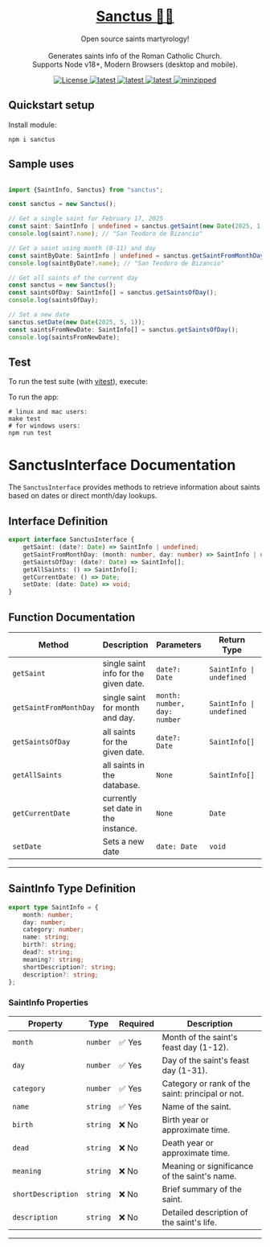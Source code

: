 <h1 align="center">
  <a href="https://github.com/breviarium-app/breviarium--santus--core">
    Sanctus 🙏🏼
  </a>
</h1>

<p align="center">
  Open source saints martyrology!<br><br>
  Generates saints info of the Roman Catholic Church.<br>
  Supports Node v18+, Modern Browsers (desktop and mobile).
</p>

<p align="center">
    <a href="LICENSE">
        <img alt="License" src="https://img.shields.io/badge/license-MIT-blue?color=blue&style=flat">
    </a>
    <a href="https://www.npmjs.com/package/sanctus/v/latest" target="_blank" rel="noopener noreferrer">
        <img alt="latest" src="https://img.shields.io/npm/v/sanctus/latest?style=flat&logo=npm&color=35d401">
    </a>
    <a href="https://www.npmjs.com/package/sanctus/v/latest" target="_blank" rel="noopener noreferrer">
        <img alt="latest" src="https://img.shields.io/npm/dm/sanctus?label=downloads&logo=npm">
    </a>
    <a href="https://www.jsdelivr.com/package/npm/sanctus" target="_blank" rel="noopener noreferrer">
        <img alt="latest" src="https://data.jsdelivr.com/v1/package/npm/sanctus/badge?style=rounded">
    </a>
    <a href="https://bundlephobia.com/result?p=sanctus" target="_blank" rel="noopener noreferrer">
        <img alt="minzipped" src="https://badgen.net/bundlephobia/minzip/sanctus">
    </a>
</p>

## Quickstart setup

Install module:

```shell
npm i sanctus
```

## Sample uses

```ts

import {SaintInfo, Sanctus} from "sanctus";

const sanctus = new Sanctus();

// Get a single saint for February 17, 2025
const saint: SaintInfo | undefined = sanctus.getSaint(new Date(2025, 1, 17));
console.log(saint?.name); // "San Teodoro de Bizancio"

```

```ts
// Get a saint using month (0-11) and day 
const saintByDate: SaintInfo | undefined = sanctus.getSaintFromMonthDay(2, 17);
console.log(saintByDate?.name); // "San Teodoro de Bizancio"
```

```ts
// Get all saints of the current day
const sanctus = new Sanctus();
const saintsOfDay: SaintInfo[] = sanctus.getSaintsOfDay();
console.log(saintsOfDay);
```

```ts
// Set a new date
sanctus.setDate(new Date(2025, 5, 1));
const saintsFromNewDate: SaintInfo[] = sanctus.getSaintsOfDay();
console.log(saintsFromNewDate);
```

## Test

To run the test suite (with [vitest](https://vitest.dev/)), execute:

To run the app:

```shell
# linux and mac users:
make test
# for windows users:
npm run test
```

# SanctusInterface Documentation

The `SanctusInterface` provides methods to retrieve information about saints based on dates or direct month/day lookups.

## Interface Definition

```ts
export interface SanctusInterface {
    getSaint: (date?: Date) => SaintInfo | undefined;
    getSaintFromMonthDay: (month: number, day: number) => SaintInfo | undefined;
    getSaintsOfDay: (date?: Date) => SaintInfo[];
    getAllSaints: () => SaintInfo[];
    getCurrentDate: () => Date;
    setDate: (date: Date) => void;
}
```

## Function Documentation

| Method                 | Description                           | Parameters                   | Return Type              | Example Call                               |
|------------------------|---------------------------------------|------------------------------|--------------------------|--------------------------------------------|
| `getSaint`             | single saint info for the given date. | `date?: Date`                | `SaintInfo \| undefined` | `sanctus.getSaint(new Date(2025, 1, 17));` |
| `getSaintFromMonthDay` | single saint for month and day.       | `month: number, day: number` | `SaintInfo \| undefined` | `sanctus.getSaintFromMonthDay(2, 17);`     |
| `getSaintsOfDay`       | all saints for the given date.        | `date?: Date`                | `SaintInfo[]`            | `sanctus.getSaintsOfDay();`                |
| `getAllSaints`         | all saints in the database.           | `None`                       | `SaintInfo[]`            | `sanctus.getAllSaints();`                  |
| `getCurrentDate`       | currently set date in the instance.   | `None`                       | `Date`                   | `sanctus.getCurrentDate();`                |
| `setDate`              | Sets a new date                       | `date: Date`                 | `void`                   | `sanctus.setDate(new Date(2025, 5, 1));`   |

---

## SaintInfo Type Definition

```ts
export type SaintInfo = {
    month: number;
    day: number;
    category: number;
    name: string;
    birth?: string;
    dead?: string;
    meaning?: string;
    shortDescription?: string;
    description?: string;
};
```

### SaintInfo Properties

| Property           | Type     | Required | Description                                      |
|--------------------|----------|----------|--------------------------------------------------|
| `month`            | `number` | ✅ Yes    | Month of the saint's feast day (1-12).           |
| `day`              | `number` | ✅ Yes    | Day of the saint's feast day (1-31).             |
| `category`         | `number` | ✅ Yes    | Category or rank of the saint: principal or not. |
| `name`             | `string` | ✅ Yes    | Name of the saint.                               |
| `birth`            | `string` | ❌ No     | Birth year or approximate time.                  |
| `dead`             | `string` | ❌ No     | Death year or approximate time.                  |
| `meaning`          | `string` | ❌ No     | Meaning or significance of the saint's name.     |
| `shortDescription` | `string` | ❌ No     | Brief summary of the saint.                      |
| `description`      | `string` | ❌ No     | Detailed description of the saint's life.        |

---

